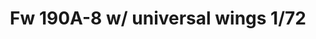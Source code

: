 ---
title: "Fw 190A-8 w/ universal wings  1/72"
price: 1400 
desc: "WEEKEND EDITION, Fw 190A-8 w/ universal wings  1/72, razmera: 1/72"
img_path: "/assets/img/7443.jpg"
brand: AMMO
available: false
special_offer: false
new: false
soon: false
cat: "Plasticne-Makete"
subcat: "PM-EDUARD"
subsubcat: ""
sifra: "7443"
---